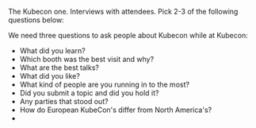 The Kubecon one. 
Interviews with attendees. Pick 2-3 of the following questions below:

We need three questions to ask people about Kubecon while at Kubecon: 
* What did you learn?
* Which booth was the best visit and why?
* What are the best talks?
* What did you like?
* What kind of people are you running in to the most?
* Did you submit a topic and did you hold it?
* Any parties that stood out?
* How do European KubeCon's differ from North America's?
* 
